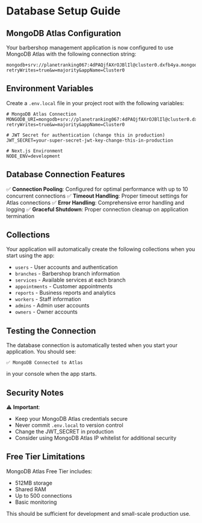 # Database Setup Guide

## MongoDB Atlas Configuration

Your barbershop management application is now configured to use MongoDB Atlas with the following connection string:

```
mongodb+srv://planetranking067:4dPAQjfAXrOJBlIl@cluster0.dxfb4ya.mongodb.net/?retryWrites=true&w=majority&appName=Cluster0
```

## Environment Variables

Create a `.env.local` file in your project root with the following variables:

```env
# MongoDB Atlas Connection
MONGODB_URI=mongodb+srv://planetranking067:4dPAQjfAXrOJBlIl@cluster0.dxfb4ya.mongodb.net/?retryWrites=true&w=majority&appName=Cluster0

# JWT Secret for authentication (change this in production)
JWT_SECRET=your-super-secret-jwt-key-change-this-in-production

# Next.js Environment
NODE_ENV=development
```

## Database Connection Features

✅ **Connection Pooling**: Configured for optimal performance with up to 10 concurrent connections
✅ **Timeout Handling**: Proper timeout settings for Atlas connections
✅ **Error Handling**: Comprehensive error handling and logging
✅ **Graceful Shutdown**: Proper connection cleanup on application termination

## Collections

Your application will automatically create the following collections when you start using the app:

- `users` - User accounts and authentication
- `branches` - Barbershop branch information
- `services` - Available services at each branch
- `appointments` - Customer appointments
- `reports` - Business reports and analytics
- `workers` - Staff information
- `admins` - Admin user accounts
- `owners` - Owner accounts

## Testing the Connection

The database connection is automatically tested when you start your application. You should see:

```
✅ MongoDB Connected to Atlas
```

in your console when the app starts.

## Security Notes

⚠️ **Important**: 
- Keep your MongoDB Atlas credentials secure
- Never commit `.env.local` to version control
- Change the JWT_SECRET in production
- Consider using MongoDB Atlas IP whitelist for additional security

## Free Tier Limitations

MongoDB Atlas Free Tier includes:
- 512MB storage
- Shared RAM
- Up to 500 connections
- Basic monitoring

This should be sufficient for development and small-scale production use. 